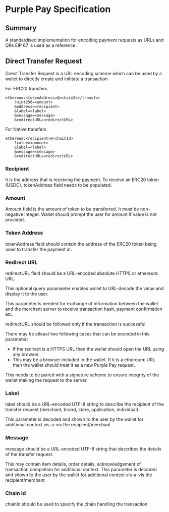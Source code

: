 # Purple Pay Specification

## Summary

A standardised implementation for encoding payment requests as URLs and QRs
EIP 67 is used as a reference.

## Direct Transfer Request

Direct Transfer Request is a URL encoding scheme which can be used by a wallet to directly create and inititate a transaction

For ERC20 transfers

```
ethereum:<tokenAddress>@<chainId>/transfer
    ?uint256=<amount>
    &address=<recipient>
    &label=<label>
    &message=<message>
    &redirectURL=<redirectURL>
```

For Native transfers

```
ethereum:<recipient>@<chainId>
    ?value=<amount>
    &label=<label>
    &message=<message>
    &redirectURL=<redirectURL>
```

### Recipient

It is the address that is receiving the payment.
To receive an ERC20 token (USDC), tokenAddress field needs to be populated.

### Amount

Amount field is the amount of token to be transferred. It must be non-negative integer.
Wallet should prompt the user for amount if value is not provided.

### Token Address

tokenAddress field should contain the address of the ERC20 token being used to transfer the payment in.

### Redirect URL

redirectURL field should be a URL-encoded absolute HTTPS or ethereum: URL.

This optional query paramaeter enables wallet to URL-decode the value and display it to the user.

This parameter is needed for exchange of information between the wallet and the merchant server to receive transaction hash, payment confirmation etc.

redirectURL should be followed only if the transaction is successful.

There may be atleast two following cases that can be encoded in this parameter:

- If the redirect is a HTTPS URL then the wallet should open the URL using any browser.
- This may be a browser included in the wallet. If it is a ethereum: URL then the wallet should treat it as a new Purple Pay request.

This needs to be paired with a signature scheme to ensure integrity of the wallet making the request to the server.

### Label

label should be a URL-encoded UTF-8 string to describe the recipient of the transfer request (merchant, brand, store, application, individual).

This parameter is decoded and shown to the user by the wallet for additional context vis-a-vis the recipient/merchant

### Message

message should be a URL-encoded UTF-8 string that describes the details of the transfer request.

This may contain item details, order details, acknowledgement of transaction completion for additional context.
This parameter is decoded and shown to the user by the wallet for additional context vis-a-vis the recipient/merchant

### Chain Id

chainId should be used to specify the chain handling the transaction.
